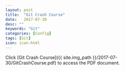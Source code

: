 ```yaml
---
layout: post
title:  "Git Crash Course"
date:   2017-07-30
desc: ""
keywords: "Git"
categories: [Config]
tags: [Git]
icon: icon-html
---
```


Click [Git Crash Course]({{ site.img_path }}/2017-07-30/GitCrashCourse.pdf) to access the PDF document.
